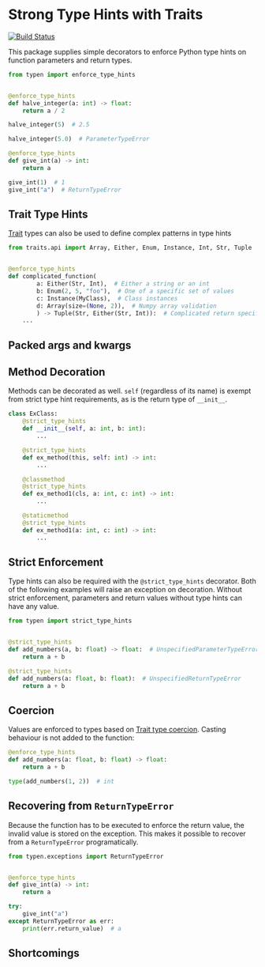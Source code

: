 # Strong Type Hints with Traits

[![Build Status](https://travis-ci.org/k2bd/typen.svg?branch=master)](https://travis-ci.org/k2bd/typen)

This package supplies simple decorators to enforce Python type hints on function parameters and return types.

```python
from typen import enforce_type_hints


@enforce_type_hints
def halve_integer(a: int) -> float:
    return a / 2

halve_integer(5)  # 2.5

halve_integer(5.0)  # ParameterTypeError
```

```python
@enforce_type_hints
def give_int(a) -> int:
    return a

give_int(1)  # 1
give_int("a")  # ReturnTypeError
```

## Trait Type Hints

[Trait](https://github.com/enthought/traits) types can also be used to define complex patterns in type hints

```python
from traits.api import Array, Either, Enum, Instance, Int, Str, Tuple


@enforce_type_hints
def complicated_function(
        a: Either(Str, Int),  # Either a string or an int
        b: Enum(2, 5, "foo"),  # One of a specific set of values
        c: Instance(MyClass),  # Class instances
        d: Array(size=(None, 2)),  # Numpy array validation
        ) -> Tuple(Str, Either(Str, Int)):  # Complicated return specification
    ...
```

## Packed args and kwargs

## Method Decoration

Methods can be decorated as well. `self` (regardless of its name) is exempt from strict type hint requirements, as is the return type of `__init__`.

```python
class ExClass:
    @strict_type_hints
    def __init__(self, a: int, b: int):
        ...

    @strict_type_hints
    def ex_method(this, self: int) -> int:
        ...

    @classmethod
    @strict_type_hints
    def ex_method1(cls, a: int, c: int) -> int:
        ...

    @staticmethod
    @strict_type_hints
    def ex_method1(a: int, c: int) -> int:
        ...

```

## Strict Enforcement

Type hints can also be required with the `@strict_type_hints` decorator. Both of the following examples will raise an exception on decoration. Without strict enforcement, parameters and return values without type hints can have any value.

```python
from typen import strict_type_hints


@strict_type_hints
def add_numbers(a, b: float) -> float:  # UnspecifiedParameterTypeError
    return a + b
```

```python
@strict_type_hints
def add_numbers(a: float, b: float):  # UnspecifiedReturnTypeError
    return a + b
```

## Coercion

Values are enforced to types based on [Trait type coercion](https://docs.enthought.com/traits/traits_user_manual/defining.html#trait-type-coercion). Casting behaviour is not added to the function:

```python
@enforce_type_hints
def add_numbers(a: float, b: float) -> float:
    return a + b

type(add_numbers(1, 2))  # int
```

## Recovering from `ReturnTypeError`

Because the function has to be executed to enforce the return value, the invalid value is stored on the exception. This makes it possible to recover from a `ReturnTypeError` programatically.

```python
from typen.exceptions import ReturnTypeError


@enforce_type_hints
def give_int(a) -> int:
    return a

try:
    give_int("a")
except ReturnTypeError as err:
    print(err.return_value)  # a
```

## Shortcomings
